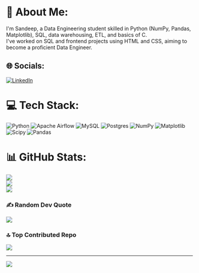 # 💫 About Me:
I'm Sandeep, a Data Engineering student skilled in Python (NumPy, Pandas, Matplotlib), SQL, data warehousing, ETL, and basics of C.<br>I've worked on SQL and frontend projects using HTML and CSS, aiming to become a proficient Data Engineer.


## 🌐 Socials:
[![LinkedIn](https://img.shields.io/badge/LinkedIn-%230077B5.svg?logo=linkedin&logoColor=white)](https://linkedin.com/in/https://www.linkedin.com/in/sandeep-yadav-228330260/) 

# 💻 Tech Stack:
![Python](https://img.shields.io/badge/python-3670A0?style=for-the-badge&logo=python&logoColor=ffdd54) ![Apache Airflow](https://img.shields.io/badge/Apache%20Airflow-017CEE?style=for-the-badge&logo=Apache%20Airflow&logoColor=white) ![MySQL](https://img.shields.io/badge/mysql-4479A1.svg?style=for-the-badge&logo=mysql&logoColor=white) ![Postgres](https://img.shields.io/badge/postgres-%23316192.svg?style=for-the-badge&logo=postgresql&logoColor=white) ![NumPy](https://img.shields.io/badge/numpy-%23013243.svg?style=for-the-badge&logo=numpy&logoColor=white) ![Matplotlib](https://img.shields.io/badge/Matplotlib-%23ffffff.svg?style=for-the-badge&logo=Matplotlib&logoColor=black) ![Scipy](https://img.shields.io/badge/SciPy-%230C55A5.svg?style=for-the-badge&logo=scipy&logoColor=%white) ![Pandas](https://img.shields.io/badge/pandas-%23150458.svg?style=for-the-badge&logo=pandas&logoColor=white)
# 📊 GitHub Stats:
![](https://github-readme-stats.vercel.app/api?username=sandeep8291&theme=blue_navy&hide_border=false&include_all_commits=false&count_private=false)<br/>
![](https://github-readme-streak-stats.herokuapp.com/?user=sandeep8291&theme=blue_navy&hide_border=false)<br/>
![](https://github-readme-stats.vercel.app/api/top-langs/?username=sandeep8291&theme=blue_navy&hide_border=false&include_all_commits=false&count_private=false&layout=compact)

### ✍️ Random Dev Quote
![](https://quotes-github-readme.vercel.app/api?type=vetical&theme=dark)

### 🔝 Top Contributed Repo
![](https://github-contributor-stats.vercel.app/api?username=sandeep8291&limit=5&theme=dark&combine_all_yearly_contributions=true)

---
[![](https://visitcount.itsvg.in/api?id=sandeep8291&icon=0&color=1)](https://visitcount.itsvg.in)

<!-- Proudly created with GPRM ( https://gprm.itsvg.in ) -->
